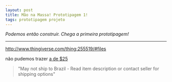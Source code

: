 ```yaml
---
layout: post
title: Mão na Massa! Prototipagem 1!
tags: prototipagem projeto
---
```


*Podemos então construir. Chega a primeira prototipagem!*

-----


http://www.thingiverse.com/thing:255519/#files

não pudemos trazer [a de $25](http://www.ebay.com/bhp/8-channel-pipette)

> "May not ship to Brazil - Read item description or contact seller for shipping options"

